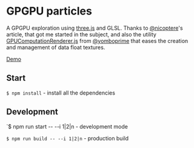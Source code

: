 # GPGPU particles

A GPGPU exploration using [three.js](https://github.com/mrdoob/three.js/) and GLSL.
Thanks to [@nicoptere](https://twitter.com/nicoptere)'s article, that got me started in the subject, and also the utility [GPUComputationRenderer.js](https://github.com/yomboprime/GPGPU-threejs-demos/blob/gh-pages/js/GPUComputationRenderer.js) from [@yomboprime](https://github.com/yomboprime) that eases the creation and management of data float textures.

[Demo](https://naso.github.io/gpgpu-particles/)

## Start
`$ npm install` - install all the dependencies

## Development
`$ npm run start -- --i 1|2|n - development mode

`$ npm run build -- --i 1|2|n` - production build
